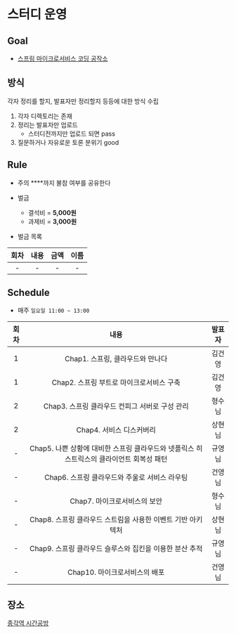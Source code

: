 # 스터디 운영

## Goal
* [스프링 마이크로서비스 코딩 공작소](http://www.yes24.com/Product/Goods/67473377?Acode=101)

## 방식

각자 정리를 할지, 발표자만 정리할지 등등에 대한 방식 수립

1. 각자 디렉토리는 존재
2. 정리는 발표자만 업로드
    - 스터디전까지만 업로드 되면 pass
3. 질문하거나 자유로운 토론 분위기 good

## Rule
- 주의 ****까지 불참 여부를 공유한다
- 벌금
    - 결석비 = **5,000원**
    - 과제비 = **3,000원**
    
- 벌금 목록  
  
|회차|내용|금액|이름|  
| :---: | :---: | :---: | :---: |  
|-|- |- | -|  

## Schedule
- 매주 `일요일 11:00 ~ 13:00`  

|회차|내용|발표자|  
| :---: | :---: | :---: |  
| 1 | Chap1. 스프링, 클라우드와 만나다 | 김건영 |
| 1 | Chap2. 스프링 부트로 마이크로서비스 구축 | 김건영 |
| 2 | Chap3. 스프링 클라우드 컨피그 서버로 구성 관리 | 형수님 | 
| 2 | Chap4. 서비스 디스커버리 | 상현님 | 
| - | Chap5. 나쁜 상황에 대비한 스프링 클라우드와 넷플릭스 히스트릭스의 클라이언트 회복성 패턴 | 규영님 | 
| - | Chap6. 스프링 클라우드와 주울로 서비스 라우팅 | 건영님 | 
| - | Chap7. 마이크로서비스의 보안  | 형수님 | 
| - | Chap8. 스프링 클라우드 스트림을 사용한 이벤트 기반 아키텍처 | 상현님 | 
| - | Chap9. 스프링 클라우드 슬루스와 집킨을 이용한 분산 추적 | 규영님 | 
| - | Chap10. 마이크로서비스의 배포 | 건영님 | 


## 장소
[종각역 시간공방](https://map.naver.com/local/siteview.nhn?code=377497269)



